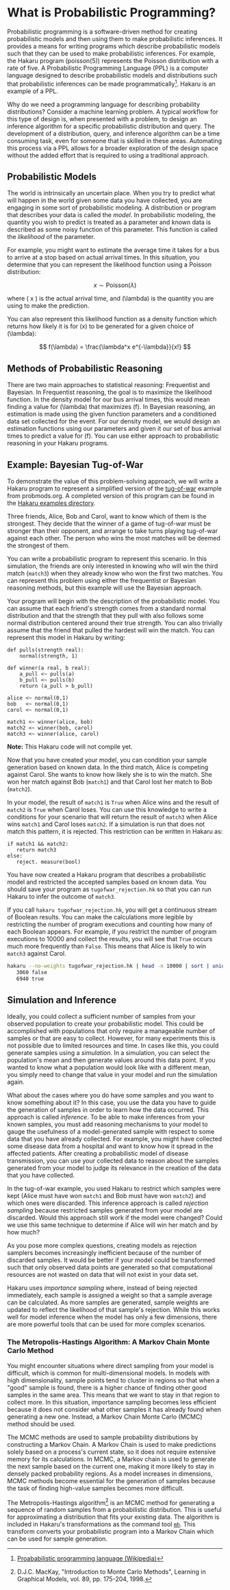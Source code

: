 # What is Probabilistic Programming?

Probabilistic programming is a software-driven method for creating probabilistic models and then using them to make probabilistic inferences. It 
provides a means for writing programs which describe probabilistic models such that they can be used to make probabilistic inferences. For example, the 
Hakaru program \(poisson(5)\) represents the Poisson distribution with a rate of five. A Probabilistic Programming Language (PPL) is a computer language designed to 
describe probabilistic models and distributions such that probabilistic inferences can be made programmatically[^1]. Hakaru is an example of a PPL. 

Why do we need a programming language for describing probability distributions? Consider a machine learning problem. A typical workflow for this type of design is, when 
presented with a problem, to design an inference algorithm for a specific probabilistic distribution and query. The development of a distribution, query, and inference
algorithm can be a time consuming task, even for someone that is skilled in these areas. Automating this process via a PPL allows for a broader exploration of the design
space without the added effort that is required to using a traditional approach.

## Probabilistic Models ##

The world is intrinsically an uncertain place. When you try to predict what will happen in the world given some data you have collected, you are engaging in some
sort of probabilistic modeling. A distribution or program that describes your data is called the *model*. In probabilistic modeling, the quantity you wish to predict is 
treated as a parameter and known data is described as some noisy function of this parameter. This function is called the *likelihood* of the parameter. 

For example, you might want to estimate the average time it takes for a bus to arrive at a stop based on actual arrival times. In this situation, you determine that you
can represent the likelihood function using a Poisson distribution:

$$ x \sim \text{Poisson}(\lambda) $$

where \( x \) is the actual arrival time, and \(\lambda\) is the quantity you are using to make the prediction. 

You can also represent this likelihood function as a density function which returns how likely it is for \(x\) to be generated for a given choice of \(\lambda\):

$$ f(\lambda) = \frac{\lambda^x e^{-\lambda}}{x!} $$

## Methods of Probabilistic Reasoning ##

There are two main approaches to statistical reasoning: Frequentist and Bayesian. In Frequentist reasoning, the goal is to maximize the likelihood function. In the density
model for our bus arrival times, this would mean finding a value for \(\lambda\) that maximizes \(f\). In Bayesian reasoning, an estimation is made using the given 
function parameters and a conditioned data set collected for the event. For our density model, we would design an estimation functions using our parameters and given it
our set of bus arrival times to predict a value for \(f\). You can use either approach to probabilistic reasoning in your Hakaru programs. 

## Example: Bayesian Tug-of-War ##

To demonstrate the value of this problem-solving approach, we will write a Hakaru program to represent a simplified version of the 
[tug-of-war](https://probmods.org/v1/generative-models.html#example-bayesian-tug-of-war) example from probmods.org. A completed version of this program can be found
in the [Hakaru examples directory](https://github.com/hakaru-dev/hakaru/blob/master/examples/tugofwar_rejection.hk).

Three friends, Alice, Bob and Carol, want to know which of them is the strongest. They decide that the winner of a game of tug-of-war must be stronger than their opponent,
and arrange to take turns playing tug-of-war against each other. The person who wins the most matches will be deemed the strongest of them.

You can write a probabilistic program to represent this scenario. In this simulation, the friends are only interested in knowing who will win the third match (`match3`) 
when they already know who won the first two matches. You can represent this problem using either the frequentist or Bayesian reasoning methods, but this example will use 
the Bayesian approach.

Your program will begin with the description of the probabilistic model. You can assume that each friend's strength comes from a standard normal distribution and that the 
strength that they pull with also follows some normal distribution centered around their true strength. You can also trivially assume that the friend that pulled the 
hardest will win the match. You can represent this model in Hakaru by writing:

````nohighlight
def pulls(strength real):
    normal(strength, 1)

def winner(a real, b real):
	a_pull <~ pulls(a)
	b_pull <~ pulls(b)
	return (a_pull > b_pull)

alice <~ normal(0,1)
bob   <~ normal(0,1)
carol <~ normal(0,1)

match1 <~ winner(alice, bob)
match2 <~ winner(bob, carol)
match3 <~ winner(alice, carol)
````

**Note:** This Hakaru code will not compile yet.

Now that you have created your model, you can condition your sample generation based on known data. In the third match, Alice is competing against Carol. She wants to know 
how likely she is to win the match. She won her match against Bob (`match1`) and that Carol lost her match to Bob (`match2`). 

In your model, the result of `match1` is `True` when Alice wins and the result of `match2` is `True` when Carol loses. You can use this knowledge to write a conditions for 
your scenario that will return the result of `match3` when Alice wins `match1` and Carol loses `match2`. If a simulation is run that does not match this pattern, it is 
rejected. This restriction can be written in Hakaru as:

````nohighlight
if match1 && match2:
   return match3
else:
   reject. measure(bool)
````

You have now created a Hakaru program that describes a probabilistic model and restricted the accepted samples based on known data. You should save your program as 
`tugofwar_rejection.hk` so that you can run Hakaru to infer the outcome of `match3`. 

If you call `hakaru tugofwar_rejection.hk`, you will get a continuous stream of Boolean results. You can make the calculations more legible by restricting the number of 
program executions and counting how many of each Boolean appears. For example, if you restrict the number of program executions to 10000 and collect the results, you will 
see that `True` occurs much more frequently than `False`. This means that Alice is likely to win `match3` against Carol.

````bash
hakaru --no-weights tugofwar_rejection.hk | head -n 10000 | sort | uniq -c
   3060 false
   6940 true
````

## Simulation and Inference

Ideally, you could collect a sufficient number of samples from your observed population to create your probabilistic model. This could be accomplished with populations that
only require a manageable number of samples or that are easy to collect. However, for many experiments this is not possible due to limited resources and time. In cases like
this, you could generate samples using a *simulation*. In a simulation, you can select the population's mean and then generate values around this data point. If you wanted 
to know what a population would look like with a different mean, you simply need to change that value in your model and run the simulation again. 

What about the cases where you do have some samples and you want to know something about it? In this case, you use the data you have to guide the generation of samples in 
order to learn how the data occurred. This approach is called *inference*. To be able to make inferences from your known samples, you must add reasoning mechanisms to your 
model to gauge the usefulness of a model-generated sample with respect to some data that you have already collected. For example, you might have collected some disease data 
from a hospital and want to know how it spread in the affected patients. After creating a probabilistic model of disease transmission, you can use your collected data 
to reason about the samples generated from your model to judge its relevance in the creation of the data that you have collected.

In the tug-of-war example, you used Hakaru to restrict which samples were kept (Alice must have won `match1` and Bob must have won `match2`) and which ones were discarded. 
This inference approach is called *rejection sampling* because restricted samples generated from your model are discarded. Would this approach still work if the model were 
changed? Could we use this same technique to determine if Alice will win her match and by how much?

As you pose more complex questions, creating models as rejection samplers becomes increasingly inefficient because of the number of discarded samples. It would be
better if your model could be transformed such that only observed data points are generated so that computational resources are not wasted on data that will not exist in 
your data set.

Hakaru uses *importance sampling* where, instead of being rejected immediately, each sample is assigned a weight so that a sample average can be calculated. As more 
samples are generated, sample weights are updated to reflect the likelihood of that sample's rejection. While this works well for model inference when the model has
only a few dimensions, there are more powerful tools that can be used for more complex scenarios.

### The Metropolis-Hastings Algorithm: A Markov Chain Monte Carlo Method

You might encounter situations where direct sampling from your model is difficult, which is common for multi-dimensional models. In models with high dimensionality, sample 
points tend to cluster in regions so that when a "good" sample is found, there is a higher chance of finding other good samples in the same area. This means that we want to 
stay in that region to collect more. In this situation, importance sampling becomes less efficient because it does not consider what other samples it has already found when
generating a new one. Instead, a Markov Chain Monte Carlo (MCMC) method should be used. 

The MCMC methods are used to sample probability distributions by constructing a Markov Chain. A Markov Chain is used to make predictions solely based on a process's current 
state, so it does not require extensive memory for its calculations. In MCMC, a Markov chain is used to generate the next sample based on the current one, making it more 
likely to stay in densely packed probability regions. As a model increases in dimensions, MCMC methods become essential for the generation of samples because the task of 
finding high-value samples becomes more difficult.

The Metropolis-Hastings algorithm[^2] is an MCMC method for generating a sequence of random samples from a probabilistic distribution. This is useful for approximating a 
distribution that fits your existing data. The algorithm is included in Hakaru's transformations as the command tool [`mh`](../transforms/mh.md). This transform converts
your probabilistic program into a Markov Chain which can be used for sample generation.

[^1]: [Proababilistic programming language (Wikipedia)](https://en.wikipedia.org/wiki/Probabilistic_programming_language)
[^2]: D.J.C. MacKay, "Introduction to Monte Carlo Methods", Learning in Graphical Models, vol. 89, pp. 175-204, 1998.
